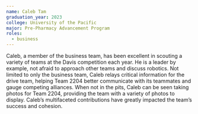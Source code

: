 ```yaml
---
name: Caleb Tam
graduation_year: 2023
college: University of the Pacific
major: Pre-Pharmacy Advancement Program
roles:
  - business
---
```

Caleb, a member of the business team, has been excellent in scouting a variety of teams at the Davis competition each year. He is a leader by example, not afraid to approach other teams and discuss robotics. Not limited to only the business team, Caleb relays critical information for the drive team, helping Team 2204 better communicate with its teammates and gauge competing alliances. When not in the pits, Caleb can be seen taking photos for Team 2204, providing the team with a variety of photos to display. Caleb’s multifaceted contributions have greatly impacted the team’s success and cohesion.